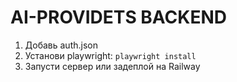 # AI-PROVIDETS BACKEND

1. Добавь auth.json
2. Установи playwright: `playwright install`
3. Запусти сервер или задеплой на Railway
